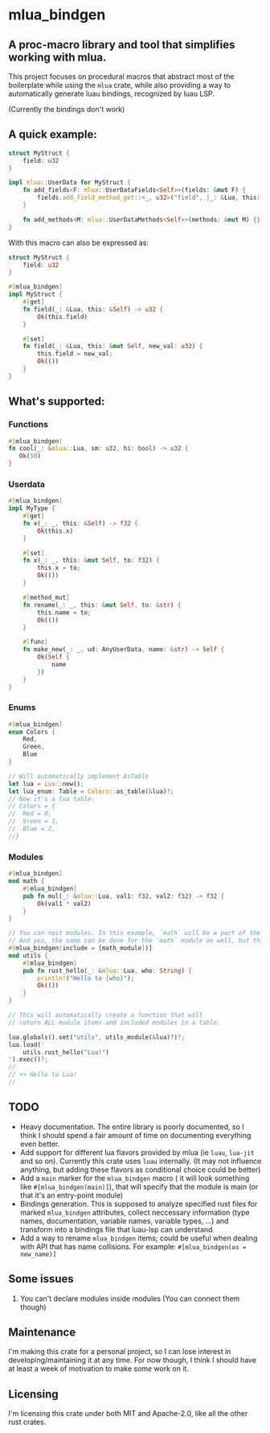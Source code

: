# mlua_bindgen
## A proc-macro library and tool that simplifies working with mlua.

This project focuses on procedural macros that abstract most of the boilerplate while using the `mlua`
crate, while also providing a way to automatically generate luau bindings, recognized by luau LSP.

(Currently the bindings don't work)

## A quick example:
```rust
struct MyStruct {
    field: u32
}

impl mlua::UserData for MyStruct {
    fn add_fields<F: mlua::UserDataFields<Self>>(fields: &mut F) { 
        fields.add_field_method_get::<_, u32>("field", |_: &Lua, this: &Self| Ok(this.field));
    }

    fn add_methods<M: mlua::UserDataMethods<Self>>(methods: &mut M) {}
}
```

With this macro can also be expressed as:
```rust
struct MyStruct {
    field: u32
}

#[mlua_bindgen]
impl MyStruct {
    #[get]
    fn field(_: &Lua, this: &Self) -> u32 {
        Ok(this.field)
    }

    #[set]
    fn field(_: &Lua, this: &mut Self, new_val: u32) {
        this.field = new_val;
        Ok(())
    }
}
```

## What's supported:

### Functions
```rust
#[mlua_bindgen]
fn cool(_: &mlua::Lua, sm: u32, hi: bool) -> u32 {
   Ok(50)
}
```
### Userdata
```rust
#[mlua_bindgen]
impl MyType {
    #[get]
    fn x(_: _, this: &Self) -> f32 {
        Ok(this.x)
    }

    #[set]
    fn x(_: _, this: &mut Self, to: f32) {
        this.x = to;
        Ok(())
    }

    #[method_mut]
    fn rename(_: _, this: &mut Self, to: &str) {
        this.name = to;
        Ok(())
    }

    #[func]
    fn make_new(_: _, ud: AnyUserData, name: &str) -> Self {
        Ok(Self {
            name
        })
    }
}
```
### Enums
```rust
#[mlua_bindgen]
enum Colors {
    Red,
    Green,
    Blue
}

// Will automatically implement AsTable
let lua = Lua::new();
let lua_enum: Table = Colors::as_table(&lua)?;
// Now it's a lua table:
// Colors = {
//  Red = 0,
//  Green = 1,
//  Blue = 2,
//}
```
### Modules
```rust
#[mlua_bindgen]
mod math {
    #[mlua_bindgen]
    pub fn mul(_: &mlua::Lua, val1: f32, val2: f32) -> f32 {
        Ok(val1 * val2)
    }
}

// You can nest modules. In this example, `math` will be a part of the `utils` module.
// And yes, the same can be done for the `math` module as well, but this is not shown here for simplicity.
#[mlua_bindgen(include = [math_module])]
mod utils {
    #[mlua_bindgen]
    pub fn rust_hello(_: &mlua::Lua, who: String) {
        println!("Hello to {who}");
        Ok(())
    }
}

// This will automatically create a function that will 
// return ALL module items and included modules in a table.

lua.globals().set("utils", utils_module(&lua)?)?;
lua.load('
    utils.rust_hello("Lua!")
').exec()?;
//
// >> Hello to Lua!
//
```

## TODO
- Heavy documentation. The entire library is poorly documented, so I think I should spend a fair amount
of time on documenting everything even better.
- Add support for different lua flavors provided by mlua (ie `luau`, `lua-jit` and so on). Currently this crate
uses `luau` internally. (It may not influence anything, but adding these flavors as conditional choice could be
better)
- Add a `main` marker for the `mlua_bindgen` macro ( it will look something like `#[mlua_bindgen(main)]`), that will
specify that the module is main (or that it's an entry-point module)
- Bindings generation. This is supposed to analyze specified rust files for marked `mlua_bindgen` attributes,
collect neccessary information (type names, documentation, variable names, variable types, ...) and transform
into a bindings file that luau-lsp can understand.
- Add a way to rename `mlua_bindgen` items; could be useful when dealing with API that has name collisions. For example: `#[mlua_bindgen(as = new_name)]`

## Some issues
1. You can't declare modules inside modules (You can connect them though)

## Maintenance
I'm making this crate for a personal project, so I can lose interest in developing/maintaining it at any time.
For now though, I think I should have at least a week of motivation to make *some* work on it.

## Licensing
I'm licensing this crate under both MIT and Apache-2.0, like all the other rust crates.